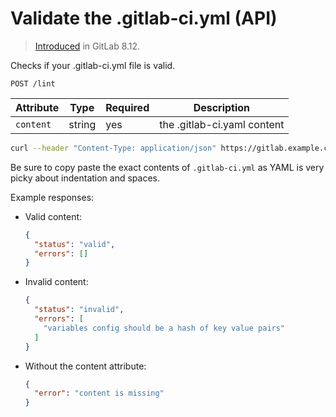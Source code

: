 # Validate the .gitlab-ci.yml (API)

> [Introduced][ce-5953] in GitLab 8.12.

Checks if your .gitlab-ci.yml file is valid.

```
POST /lint
```

| Attribute  | Type    | Required | Description |
| ---------- | ------- | -------- | -------- |
| `content`  | string    | yes      | the .gitlab-ci.yaml content|

```bash
curl --header "Content-Type: application/json" https://gitlab.example.com/api/v4/ci/lint --data '{"content": "{ \"image\": \"ruby:2.6\", \"services\": [\"postgres\"], \"before_script\": [\"bundle install\", \"bundle exec rake db:create\"], \"variables\": {\"DB_NAME\": \"postgres\"}, \"types\": [\"test\", \"deploy\", \"notify\"], \"rspec\": { \"script\": \"rake spec\", \"tags\": [\"ruby\", \"postgres\"], \"only\": [\"branches\"]}}"}'
```

Be sure to copy paste the exact contents of `.gitlab-ci.yml` as YAML is very picky about indentation and spaces.

Example responses:

- Valid content:

    ```json
    {
      "status": "valid",
      "errors": []
    }
    ```

- Invalid content:

    ```json
    {
      "status": "invalid",
      "errors": [
        "variables config should be a hash of key value pairs"
      ]
    }
    ```

- Without the content attribute:

    ```json
    {
      "error": "content is missing"
    }
    ```

[ce-5953]: https://gitlab.com/gitlab-org/gitlab-ce/merge_requests/5953
